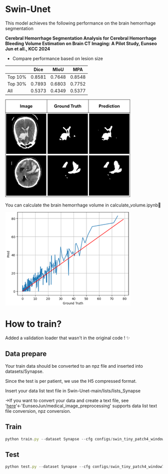 # Swin-Unet

This model achieves the following performance on the brain hemorrhage segmentation

**Cerebral Hemorrhage Segmentation Analysis for Cerebral Hemorrhage Bleeding Volume Estimation on Brain CT Imaging: A Pilot Study, Eunseo Jun et all., KCC 2024**

- Compare performance based on lesion size

|  | Dice | MIoU | MPA |
| --- | --- | --- | --- |
| Top 10% | 0.8581 | 0.7648 | 0.8548 |
| Top 30% | 0.7893 | 0.6803 | 0.7752 |
| All | 0.5373 | 0.4349 | 0.5377 |

<img src="images/Untitled.png" alt="Untitled" width="400">


You can calculate the brain hemorrhage volume in calculate_volume.ipynb🧠

<img src="images/hemorrahage_volume_estimation.png" alt="Untitled" width="400"> 

# How to train?

Added a validation loader that wasn't in the original code ! :sparkles: 

## Data prepare

Your train data should be converted to an npz file and inserted into datasets/Synapse.

Since the test is per patient, we use the H5 compressed format.

Insert your data list text file in Swin-Unet-main/lists/lists_Synapse

→If you want to convert your data and create a text file, see '[here](https://github.com/EunseoJun/Medical-Image-pre-processing)'←'EunseoJun/medical_image_preprocessing' supports data list text file conversion, npz conversion.

## Train

```jsx
python train.py --dataset Synapse --cfg configs/swin_tiny_patch4_window7_224_lite.yaml --root_path datasets/Synapse --max_epochs 150 --output_dir YOUR_PATH  --img_size 224 --base_lr 0.05 --batch_size 24 --num_classes 1 --n_gpu 2
```

## Test

```jsx
python test.py --dataset Synapse --cfg configs/swin_tiny_patch4_window7_224_lite.yaml --is_saveni --volume_path '/home/users/aiml_jes/Swin-Unet-main/datasets/Synapse' --output_dir YOUR_PATH --max_epoch 1 --base_lr 0.05 --img_size 224 --batch_size 24 --num_classes 1
```